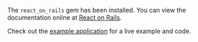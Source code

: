 The `react_on_rails` gem has been installed. You can view the documentation online at
[React on Rails](https://github.com/shakacode/react_on_rails).

Check out the [example application](https://github.com/shakacode/react-webpack-rails-tutorial)
for a live example and code.
